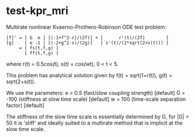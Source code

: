 test-kpr_mri
===========

 Multirate nonlinear Kvaerno-Prothero-Robinson ODE test problem:

    [f]' = [ G  e ] [(-1+f^2-r)/(2f)] + [      r'(t)/(2f)        ]
    [g]    [ e -1 ] [(-2+g^2-s)/(2g)]   [ s'(t)/(2*sqrt(2+s(t))) ]
         = [ fs(t,f,g) ]
           [ ff(t,f,g) ]

 where r(t) = 0.5*cos(t),  s(t) = cos(w*t),  0 < t < 5.

 This problem has analytical solution given by
    f(t) = sqrt(1+r(t)),  g(t) = sqrt(2+s(t)).

 We use the parameters:
   e = 0.5 (fast/slow coupling strength) [default]
   G = -100 (stiffness at slow time scale) [default]
   w = 100  (time-scale separation factor) [default]

 The stiffness of the slow time scale is essentially determined
 by G, for |G| > 50 it is 'stiff' and ideally suited to a
 multirate method that is implicit at the slow time scale.
